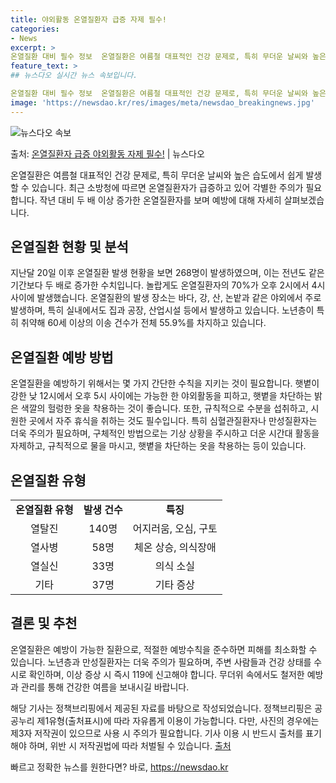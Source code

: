 ```yaml
---
title: 야외활동 온열질환자 급증 자제 필수!
categories:
- News
excerpt: >
온열질환 대비 필수 정보  온열질환은 여름철 대표적인 건강 문제로, 특히 무더운 날씨와 높은 습도에서 쉽게 …
feature_text: >
## 뉴스다오 실시간 뉴스 속보입니다.

온열질환 대비 필수 정보  온열질환은 여름철 대표적인 건강 문제로, 특히 무더운 날씨와 높은 습도에서 쉽게 …
image: 'https://newsdao.kr/res/images/meta/newsdao_breakingnews.jpg'
---
```


![뉴스다오 속보](https://newsdao.kr/res/images/meta/newsdao_breakingnews.jpg)

<p>출처: <a href="https://newsdao.kr/4417" rel="dofollow">온열질환자 급증 야외활동 자제 필수!</a> | 뉴스다오</p>

<p data-ke-size="size16">온열질환은 여름철 대표적인 건강 문제로, 특히 무더운 날씨와 높은 습도에서 쉽게 발생할 수 있습니다. 최근 소방청에 따르면 온열질환자가 급증하고 있어 각별한 주의가 필요합니다. 작년 대비 두 배 이상 증가한 온열질환자를 보며 예방에 대해 자세히 살펴보겠습니다.</p>

<h2 data-ke-size="size26">온열질환 현황 및 분석</h2>
<p data-ke-size="size16">지난달 20일 이후 온열질환 발생 현황을 보면 268명이 발생하였으며, 이는 전년도 같은 기간보다 두 배로 증가한 수치입니다. 놀랍게도 온열질환자의 70%가 오후 2시에서 4시 사이에 발생했습니다. 온열질환의 발생 장소는 바다, 강, 산, 논밭과 같은 야외에서 주로 발생하며, 특히 실내에서도 집과 공장, 산업시설 등에서 발생하고 있습니다. 노년층이 특히 취약해 60세 이상의 이송 건수가 전체 55.9%를 차지하고 있습니다.</p>

<h2 data-ke-size="size26">온열질환 예방 방법</h2>
<p data-ke-size="size16">온열질환을 예방하기 위해서는 몇 가지 간단한 수칙을 지키는 것이 필요합니다. 햇볕이 강한 낮 12시에서 오후 5시 사이에는 가능한 한 야외활동을 피하고, 햇볕을 차단하는 밝은 색깔의 헐렁한 옷을 착용하는 것이 좋습니다. 또한, 규칙적으로 수분을 섭취하고, 시원한 곳에서 자주 휴식을 취하는 것도 필수입니다. 특히 심혈관질환자나 만성질환자는 더욱 주의가 필요하며, 구체적인 방법으로는 기상 상황을 주시하고 더운 시간대 활동을 자제하고, 규칙적으로 물을 마시고, 햇볕을 차단하는 옷을 착용하는 등이 있습니다.</p>

<h2 data-ke-size="size26">온열질환 유형</h2>
<table>
<tbody>
<tr>
<td style="text-align: center; height: 17px;"><b>온열질환 유형</b></td>
<td style="text-align: center; height: 17px;"><b>발생 건수</b></td>
<td style="text-align: center; height: 17px;"><b>특징</b></td>
</tr>
<tr>
<td style="text-align: center; height: 17px;">열탈진</td>
<td style="text-align: center; height: 17px;">140명</td>
<td style="text-align: center; height: 17px;">어지러움, 오심, 구토</td>
</tr>
<tr>
<td style="text-align: center; height: 17px;">열사병</td>
<td style="text-align: center; height: 17px;">58명</td>
<td style="text-align: center; height: 17px;">체온 상승, 의식장애</td>
</tr>
<tr>
<td style="text-align: center; height: 17px;">열실신</td>
<td style="text-align: center; height: 17px;">33명</td>
<td style="text-align: center; height: 17px;">의식 소실</td>
</tr>
<tr>
<td style="text-align: center; height: 17px;">기타</td>
<td style="text-align: center; height: 17px;">37명</td>
<td style="text-align: center; height: 17px;">기타 증상</td>
</tr>
</tbody>
</table>

<h2 data-ke-size="size26">결론 및 추천</h2>
<p data-ke-size="size16">온열질환은 예방이 가능한 질환으로, 적절한 예방수칙을 준수하면 피해를 최소화할 수 있습니다. 노년층과 만성질환자는 더욱 주의가 필요하며, 주변 사람들과 건강 상태를 수시로 확인하며, 이상 증상 시 즉시 119에 신고해야 합니다. 무더위 속에서도 철저한 예방과 관리를 통해 건강한 여름을 보내시길 바랍니다.</p>

<p data-ke-size="size16">해당 기사는 정책브리핑에서 제공된 자료를 바탕으로 작성되었습니다. 정책브리핑은 공공누리 제1유형(출처표시)에 따라 자유롭게 이용이 가능합니다. 다만, 사진의 경우에는 제3자 저작권이 있으므로 사용 시 주의가 필요합니다. 기사 이용 시 반드시 출처를 표기해야 하며, 위반 시 저작권법에 따라 처벌될 수 있습니다. <a href="https://newsdao.kr/4417">출처</a></p> 

빠르고 정확한 뉴스를 원한다면? 바로, <a href="https://newsdao.kr" rel="dofollow">https://newsdao.kr</a>


    

